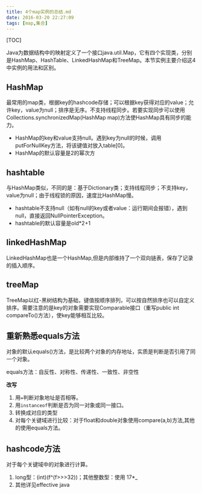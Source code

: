 ```yaml
---
title: 4个map实例的总结.md
date: 2016-03-20 22:27:09
tags: [map,集合]
---
```


[TOC]

Java为数据结构中的映射定义了一个接口java.util.Map，它有四个实现类，分别是HashMap、HashTable、LinkedHashMap和TreeMap。本节实例主要介绍这4中实例的用法和区别。

<!--more-->

## HashMap

最常用的map类，根据key的hashcode存储；可以根据key获得对应的value；允许key，value为null；排序是无序。不支持线程同步。若要实现同步可以使用Collections.synchronizedMap(HashMap map)方法使HashMap具有同步的能力。

- HashMap的key和value支持null。遇到key为null的时候，调用putForNullKey方法，将该键值对放入table[0]。
- HashMap的默认容量是2的幂次方


## hashtable

与HashMap类似，不同的是：基于Dictionary类；支持线程同步；不支持key，value为null；由于线程锁的原因，速度比HashMap慢。

- hashtable不支持null（如有null的key或者value：运行期间会报错），遇到null，直接返回NullPointerException。
- hashtable的默认容量是old*2+1


## linkedHashMap

LinkedHashMap也是一个HashMap,但是内部维持了一个双向链表，保存了记录的插入顺序。

## treeMap

TreeMap以红-黑树结构为基础，键值按顺序排列，可以按自然排序也可以自定义排序。需要注意的是key的对象需要实现Comparable接口（重写public int compareTo()方法），使key能够相互比较。

## 重新熟悉equals方法

对象的默认equals()方法，是比较两个对象的内存地址，实质是判断是否引用了同一个对象。

equals方法：自反性、对称性、传递性、一致性、非空性

__改写__

1. 用`=`判断对象地址是否相等。
2. 用`instanceof`判断是否为同一对象或同一接口。
3. 转换成对应的类型
4. 对每个关键域进行比较：对于float和double对象使用compare(a,b)方法,其他的使用equals方法。

## hashcode方法

对于每个关键域中的对象进行计算。

1. long型：(int)(f^(f>>>32))；其他整数型：使用 17*_
2. 其他详见effective java
